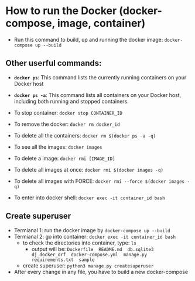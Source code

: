 # How to run the Docker (docker-compose, image, container)
- Run this command to build, up and running the docker image: `docker-compose up --build`

## Other userful commands:
- **`docker ps`**: This command lists the currently running containers on your Docker host
- **`docker ps -a`**: This command lists all containers on your Docker host, including both running and stopped containers. 
    
- To stop container: `docker stop CONTAINER_ID`
- To remove the docker: `docker rm docker_id`
- To delete all the containers: `docker rm $(docker ps -a -q)`
- To see all the images: `docker images`
- To delete a image: `docker rmi [IMAGE_ID]`
- To delete all images at once: `docker rmi $(docker images -q)`
- To delete all images with FORCE: `docker rmi --force $(docker images -q)`

- To enter into docker shell: `docker exec -it container_id bash`

## Create superuser
- Termianal 1: run the docker image by `docker-compose up --build`
- Termianal 2: go into container: `docker exec -it container_id bash`
    - to check the directories into container, type: `ls`
        - output will be: `Dockerfile  README.md  db.sqlite3  dj_docker_drf  docker-compose.yml  manage.py  requirements.txt  sample`
    - create superuser: `python3 manage.py createsuperuser`
- After every change in any file, you have to build a new docker-compose
